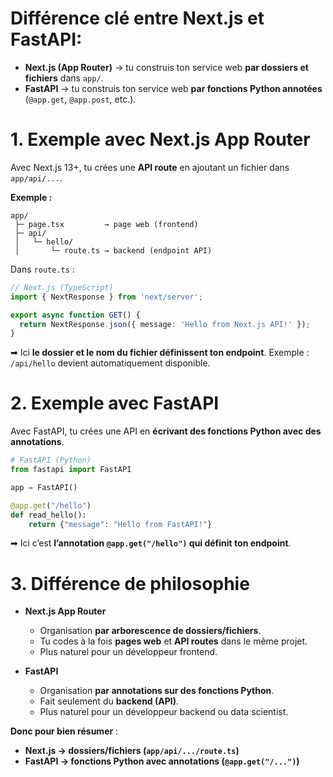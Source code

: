 # Différence clé entre Next.js et FastAPI:

* **Next.js (App Router)** → tu construis ton service web **par dossiers et fichiers** dans `app/`.
* **FastAPI** → tu construis ton service web **par fonctions Python annotées** (`@app.get`, `@app.post`, etc.).



# 1. Exemple avec **Next.js App Router**

Avec Next.js 13+, tu crées une **API route** en ajoutant un fichier dans `app/api/...`.

**Exemple :**

```
app/
 ├─ page.tsx         → page web (frontend)
 ├─ api/
 │   └─ hello/
 │       └─ route.ts → backend (endpoint API)
```

Dans `route.ts` :

```ts
// Next.js (TypeScript)
import { NextResponse } from 'next/server';

export async function GET() {
  return NextResponse.json({ message: 'Hello from Next.js API!' });
}
```

➡ Ici **le dossier et le nom du fichier définissent ton endpoint**.
Exemple : `/api/hello` devient automatiquement disponible.



# 2. Exemple avec **FastAPI**

Avec FastAPI, tu crées une API en **écrivant des fonctions Python avec des annotations**.

```python
# FastAPI (Python)
from fastapi import FastAPI

app = FastAPI()

@app.get("/hello")
def read_hello():
    return {"message": "Hello from FastAPI!"}
```

➡ Ici c’est **l’annotation `@app.get("/hello")` qui définit ton endpoint**.



# 3. Différence de philosophie

* **Next.js App Router**

  * Organisation **par arborescence de dossiers/fichiers**.
  * Tu codes à la fois **pages web** et **API routes** dans le même projet.
  * Plus naturel pour un développeur frontend.

* **FastAPI**

  * Organisation **par annotations sur des fonctions Python**.
  * Fait seulement du **backend (API)**.
  * Plus naturel pour un développeur backend ou data scientist.



 **Donc pour bien résumer** :

* **Next.js → dossiers/fichiers (`app/api/.../route.ts`)**
* **FastAPI → fonctions Python avec annotations (`@app.get("/...")`)**


